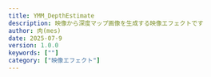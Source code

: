 ```yaml
---
title: YMM_DepthEstimate
description: 映像から深度マップ画像を生成する映像エフェクトです
author: 肉(mes)
date: 2025-07-9
version: 1.0.0
keywords: [""]
category: ["映像エフェクト"]
---
```

